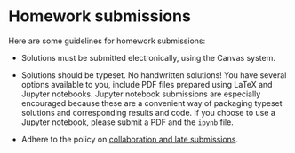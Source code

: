 # Homework submissions 

Here are some guidelines for homework submissions:

* Solutions must be submitted electronically, using the Canvas system.

* Solutions should be typeset. No handwritten solutions! You have several options
available to you, include PDF files prepared using LaTeX and Jupyter notebooks.
Jupyter notebook submissions are especially encouraged because these are a convenient
way of packaging typeset solutions and corresponding results and code. If you choose
to use a Jupyter notebook, please submit a PDF and the `ipynb` file.

* Adhere to the policy on [collaboration and late submissions](/grades).
